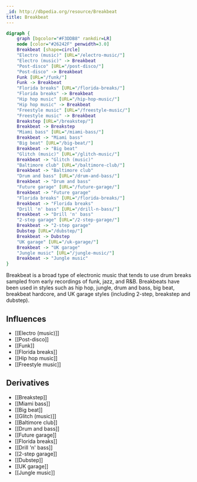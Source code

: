 ```yaml
---
_id: http://dbpedia.org/resource/Breakbeat
title: Breakbeat
---
```


```dot
digraph {
	graph [bgcolor="#F3DDB8" rankdir=LR]
	node [color="#26242F" penwidth=3.0]
	Breakbeat [shape=circle]
	"Electro (music)" [URL="/electro-music/"]
	"Electro (music)" -> Breakbeat
	"Post-disco" [URL="/post-disco/"]
	"Post-disco" -> Breakbeat
	Funk [URL="/funk/"]
	Funk -> Breakbeat
	"Florida breaks" [URL="/florida-breaks/"]
	"Florida breaks" -> Breakbeat
	"Hip hop music" [URL="/hip-hop-music/"]
	"Hip hop music" -> Breakbeat
	"Freestyle music" [URL="/freestyle-music/"]
	"Freestyle music" -> Breakbeat
	Breakstep [URL="/breakstep/"]
	Breakbeat -> Breakstep
	"Miami bass" [URL="/miami-bass/"]
	Breakbeat -> "Miami bass"
	"Big beat" [URL="/big-beat/"]
	Breakbeat -> "Big beat"
	"Glitch (music)" [URL="/glitch-music/"]
	Breakbeat -> "Glitch (music)"
	"Baltimore club" [URL="/baltimore-club/"]
	Breakbeat -> "Baltimore club"
	"Drum and bass" [URL="/drum-and-bass/"]
	Breakbeat -> "Drum and bass"
	"Future garage" [URL="/future-garage/"]
	Breakbeat -> "Future garage"
	"Florida breaks" [URL="/florida-breaks/"]
	Breakbeat -> "Florida breaks"
	"Drill 'n' bass" [URL="/drill-n-bass/"]
	Breakbeat -> "Drill 'n' bass"
	"2-step garage" [URL="/2-step-garage/"]
	Breakbeat -> "2-step garage"
	Dubstep [URL="/dubstep/"]
	Breakbeat -> Dubstep
	"UK garage" [URL="/uk-garage/"]
	Breakbeat -> "UK garage"
	"Jungle music" [URL="/jungle-music/"]
	Breakbeat -> "Jungle music"
}
```

Breakbeat is a broad type of electronic music that tends to use drum breaks sampled from early recordings of funk, jazz, and R&B. Breakbeats have been used in styles such as hip hop, jungle, drum and bass, big beat, breakbeat hardcore, and UK garage styles (including 2-step, breakstep and dubstep).

## Influences

- [[Electro (music)]]
- [[Post-disco]]
- [[Funk]]
- [[Florida breaks]]
- [[Hip hop music]]
- [[Freestyle music]]

## Derivatives

- [[Breakstep]]
- [[Miami bass]]
- [[Big beat]]
- [[Glitch (music)]]
- [[Baltimore club]]
- [[Drum and bass]]
- [[Future garage]]
- [[Florida breaks]]
- [[Drill 'n' bass]]
- [[2-step garage]]
- [[Dubstep]]
- [[UK garage]]
- [[Jungle music]]
